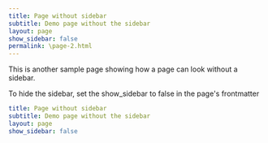 ```yaml
---
title: Page without sidebar
subtitle: Demo page without the sidebar
layout: page
show_sidebar: false
permalink: \page-2.html
---
```


This is another sample page showing how a page can look without a sidebar. 

To hide the sidebar, set the show_sidebar to false in the page's frontmatter

```yml
title: Page without sidebar
subtitle: Demo page without the sidebar
layout: page
show_sidebar: false
```